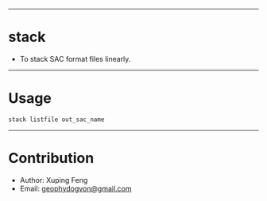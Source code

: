 ***
# stack  
- To stack SAC format files linearly.  
***
# Usage
```
stack listfile out_sac_name
```
***
# Contribution
- Author: Xuping Feng
- Email: geophydogvon@gmail.com
